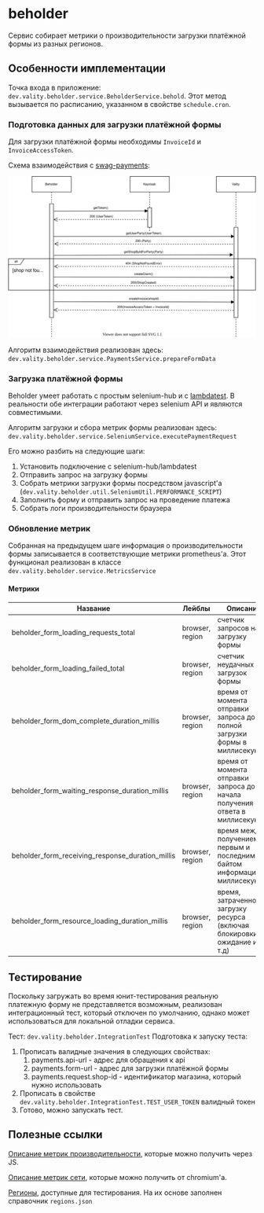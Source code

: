 # beholder

Сервис собирает метрики о производительности загрузки платёжной формы из разных регионов.

## Особенности имплементации

Точка входа в приложение: ```dev.vality.beholder.service.BeholderService.behold```. Этот метод вызывается по расписанию, указанном в свойстве ```schedule.cron```.

### Подготовка данных для загрузки платёжной формы

Для загрузки платёжной формы необходимы ```InvoiceId``` и ```InvoiceAccessToken```.

Схема взаимодействия с [swag-payments](https://github.com/valitydev/swag-payments):

![PaymentsImage](img/payments.drawio.svg)

Алгоритм взаимодействия реализован здесь: ```dev.vality.beholder.service.PaymentsService.prepareFormData```

### Загрузка платёжной формы

Beholder умеет работать c простым selenium-hub и с [lambdatest](https://www.lambdatest.com/).
В реальности обе интеграции работают через selenium API и являются совместимыми.

Алгоритм загрузки и сбора метрик формы реализован здесь: ```dev.vality.beholder.service.SeleniumService.executePaymentRequest```

Его можно разбить на следующие шаги:

1. Установить подключение с selenium-hub/lambdatest
2. Отправить запрос на загрузку формы
3. Собрать метрики загрузки формы посредством javascript'а (```dev.vality.beholder.util.SeleniumUtil.PERFORMANCE_SCRIPT```)
4. Заполнить форму и отправить запрос на проведение платежа
5. Собрать логи производительности браузера

### Обновление метрик

Собранная на предыдущем шаге информация о производительности формы записывается в соответствующие метрики prometheus'а.
Этот функционал реализован в классе ```dev.vality.beholder.service.MetricsService```

#### Метрики

| Название                                         | Лейблы          | Описание                                                                     |
|--------------------------------------------------|-----------------|------------------------------------------------------------------------------|
| beholder_form_loading_requests_total             | browser, region | счетчик запросов на загрузку формы                                           |
| beholder_form_loading_failed_total               | browser, region | счетчик неудачных загрузок формы                                             |
| beholder_form_dom_complete_duration_millis       | browser, region | время от момента отправки запроса до полной загрузки формы в миллисекундах   |
| beholder_form_waiting_response_duration_millis   | browser, region | время от момента отправки запроса до начала получения ответа в миллисекундах |
| beholder_form_receiving_response_duration_millis | browser, region | время между получением первым и последним байтом информации в миллисекундах  |
| beholder_form_resource_loading_duration_millis   | browser, region | время, затраченное на загрузку ресурса (включая блокировки, ожидание и т.д)  |

## Тестирование

Поскольку загружать во время юнит-тестирования реальную платежную форму не представляется возможным,
реализован интеграционный тест, который отключен по умолчанию, однако может использоваться для локальной отладки сервиса.

Тест: ```dev.vality.beholder.IntegrationTest```
Подготовка к запуску теста:

1. Прописать валидные значения в следующих свойствах:
   1. payments.api-url - адрес для обращения к api
   2. payments.form-url - адрес для загрузки платёжной формы
   3. payments.request.shop-id - идентификатор магазина, который нужно использовать
2. Прописать в свойстве ```dev.vality.beholder.IntegrationTest.TEST_USER_TOKEN``` валидный токен
3. Готово, можно запускать тест.

## Полезные ссылки

[Описание метрик производительности](https://developer.mozilla.org/en-US/docs/Web/Performance/Navigation_and_resource_timings), которые можно получить через JS.

[Описание метрик сети](https://chromedevtools.github.io/devtools-protocol/tot/Network/), которые можно получить от chromium'а.

[Регионы](https://www.lambdatest.com/capabilities-generator/), доступные для тестирования. На их основе заполнен справочник ```regions.json```
